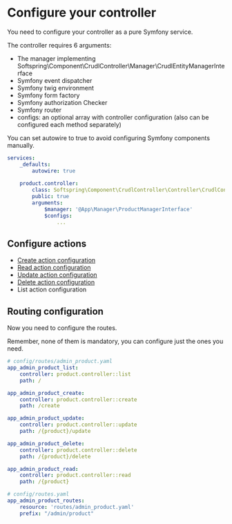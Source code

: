 # Configure your controller

You need to configure your controller as a pure Symfony service.

The controller requires 6 arguments:

- The manager implementing Softspring\Component\CrudlController\Manager\CrudlEntityManagerInterface
- Symfony event dispatcher
- Symfony twig environment
- Symfony form factory
- Symfony authorization Checker
- Symfony router
- configs: an optional array with controller configuration (also can be configured each method separately)

You can set autowire to true to avoid configuring Symfony components manually.

```yaml
services:
    _defaults:
        autowire: true
        
    product.controller:
        class: Softspring\Component\CrudlController\Controller\CrudlController
        public: true
        arguments:
            $manager: '@App\Manager\ProductManagerInterface'
            $configs:
                ...
```

## Configure actions

- [Create action configuration](docs/4_1_create_action.md)
- [Read action configuration](docs/4_2_read_action.md)
- [Update action configuration](docs/4_3_update_action.md)
- [Delete action configuration](docs/4_4_delete_action.md)
- List action configuration

## Routing configuration

Now you need to configure the routes.

Remember, none of them is mandatory, you can configure just the ones you need.

```yaml
# config/routes/admin_product.yaml
app_admin_product_list:
    controller: product.controller::list
    path: /

app_admin_product_create:
    controller: product.controller::create
    path: /create

app_admin_product_update:
    controller: product.controller::update
    path: /{product}/update

app_admin_product_delete:
    controller: product.controller::delete
    path: /{product}/delete

app_admin_product_read:
    controller: product.controller::read
    path: /{product}
```

```yaml
# config/routes.yaml
app_admin_product_routes:
    resource: 'routes/admin_product.yaml'
    prefix: "/admin/product"
```
